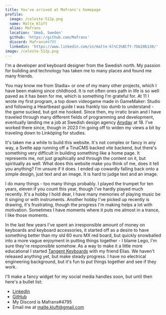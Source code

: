 ```yaml
---
title: You've arrived at Mafrans's homepage
profile:
  image: /celeste-512p.png
  name: Malte Klüft
  alias: Mafrans
  location: 'Umeå, Sweden'
  github: 'https://github.com/Mafrans'
  discord: Mafrans#4795
  linkedin: 'https://www.linkedin.com/in/malte-kl%C3%BCft-7bb20b130/'
image: /celeste-512p.png
---
```


I'm a developer and keyboard designer from the Swedish north. My passion for building and technology has taken me to many places and found me many friends. 

You may know me from Stadia+ or one of my many other projects, which I have been making since childhood. It is not often ones path in life is so well paved as it has been for me, which is something I'm grateful for. At 11 I wrote my first program, a top down videogame made in GameMaker: Studio and following a Heartbeast guide I was frankly too dumb to understand - the game sucked, but got me hooked. Since then, my irratic brain and I have traveled through many different fields of programming and development, eventually landing me a job at Swedish design agency [Anyday](https://anyday.se "Anyday") at 18. I've worked there since, though in 2023 I'm going off to widen my views a bit by traveling down to Linköping for studies.

It's taken me a while to build this website. It's not complex or fancy in any way, a Svelte app running off a TinaCMS backed vite backend, but there's something very difficult in building something like a home page. It represents me, not just graphically and through the content on it, but spiritually as well. What does this website make you think of me, does it tell you anything? I'm unsure if it does. I ended up cowardly falling back onto a simple design, just text and an image. It is hard to judge text and an image.

I do many things - too many things probably. I played the trumpet for ten years, eleven if you count this year, though I've hardly played much recently. It's a hobby I hold dear, I have many memories of playing music be it singing or with instruments. Another hobby I've picked up recently is drawing, it's frustrating, though the progress I'm making helps a lot with motivation. Sometimes I have moments where it puts me almost in a trance, I like those moments.

In the last few years I've spent an irresponsible amount of money on keyboards and keyboard accessories, it started off as a desire to have something better than my old 60 euro MX red board, but quickly snowballed into a more vague enjoyment in putting things together - I blame Lego, I'm sure they're responsible somehow. As a way to make it a little more educational I started [Tangent Keyboards](https://github.com/TangentKeyboards "Tangent Keyboards") with my friend Elias. We haven't released anything yet, but make steady progress. I have no electrical engineering background, but it's fun to put things together and see if they work.

I'll make a fancy widget for my social media handles soon, but until then here's a bullet list:

* [LinkedIn](https://www.linkedin.com/in/malte-kl%C3%BCft-7bb20b130/ "LinkedIn")
* [GitHub](https://github.com/Mafrans "GitHub")
* My Discord is Mafrans#4795
* Email me at malte.kluft@gmail.com
